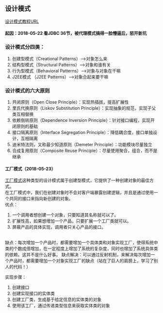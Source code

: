## 设计模式
[设计模式教程URL](http://www.runoob.com/design-pattern/design-pattern-tutorial.html)
#### 起因：2018-05-22 看JDBC 36节，被代理模式搞得一脸懵逼后，怒开新坑
### 设计模式分四类：
1. 创建型模式（Creational Patterns）-->对象怎么来
2. 结构型模式（Structural Patterns）-->对象和谁有关
3. 行为型模式（Behavioral Patterns）-->对象与对象在干嘛
4. J2EE模式 （J2EE Patterns）-->对象合起来要干嘛
 
### 设计模式的六大原则
1. 开闭原则（Open Close Principle）：实现热插拔，提高扩展性
2. 里氏代换原则（Liskov Substitution Principle）：实现抽象的规范，实现子父类互相替换
3. 依赖倒转原则（Dependence Inversion Principle）：针对接口编程，实现开闭原则的基础
4. 接口隔离原则（Interface Segregation Principle）：降低耦合度，接口单独设计，互相隔离
5. 迪米特法则，又称最少知道原则（Demeter Principle）：功能模块尽量独立
6. 合成复用原则（Composite Reuse Principle）：尽量使用聚合，组合，而不是继承

#### 工厂模式（2018-05-23）
[工厂模式](http://www.runoob.com/design-pattern/factory-pattern.html)这种类型的设计模式属于创建型模式，它提供了一种创建对象的最佳方式。  
在工厂模式中，我们在创建对象时不会对客户端暴露创建逻辑，并且是通过使用一个共同的接口来指向新创建的对象。  
优点：  
1. 一个调用者想创建一个对象，只要知道其名称就可以了。   
2. 扩展性高，如果想增加一个产品，只要扩展一个工厂类就可以。   
3. 屏蔽产品的具体实现，调用者只关心产品的接口。  
<br>
缺点：每次增加一个产品时，都需要增加一个具体类和对象实现工厂，使得系统中类的个数成倍增加，在一定程度上增加了系统的复杂度，同时也增加了系统具体类的依赖。这并不是什么好事。  
缺点解决：可以通过反射机制，来解决每次增加一个产品时，都需要增加一个对象实现工厂的缺点（站在了巨人的肩膀上，学习了别人的代码！）

实现步骤：  
1. 创建接口  
2. 创建实现接口的实体类  
3. 创建工厂类，生成基于给定信息的实体类的对象  
4. 使用该工厂，通过传递类型信息来获取实体类的对象  